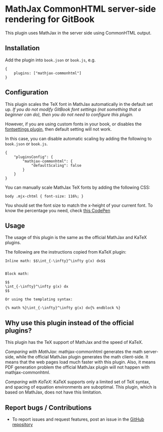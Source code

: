 # MathJax CommonHTML server-side rendering for GitBook
This plugin uses MathJax in the server side using CommonHTML output.


## Installation

Add the plugin into `book.json` or `book.js`, e.g.
```
{
    plugins: ["mathjax-commonhtml"]
}
```


## Configuration

This plugin scales the TeX font in MathJax automatically in the default set up.
*If you do not modify GitBook font settings (not something that a beginner can do), then you do not need to configure this plugin.*

However, if you are using custom fonts in your book, or disables the [fontsettings plugin](https://plugins.gitbook.com/plugin/fontsettings), then default setting will not work.

In this case, you can disable automatic scaling by adding the following to `book.json` or `book.js`.
```
{
    "pluginsConfig": {
        "mathjax-commonhtml": {
            "defaultScaling": false
        }
    }
}
```

You can manually scale MathJax TeX fonts by adding the following CSS:
```
body .mjx-chtml { font-size: 116%; }
```

You should set the font size to match the x-height of your current font.
To know the percentage you need, check [this CodePen](http://codepen.io/lwchkg/pen/mOaNdx)


## Usage

The usage of this plugin is the same as the official MathJax and KaTeX plugins.

The following are the instructions copied from KaTeX plugin:
```
Inline math: $$\int_{-\infty}^\infty g(x) dx$$


Block math:

$$
\int_{-\infty}^\infty g(x) dx
$$

Or using the templating syntax:

{% math %}\int_{-\infty}^\infty g(x) dx{% endblock %}
```

## Why use this plugin instead of the official plugins?

This plugin has the TeX support of MathJax and the speed of KaTeX.

*Comparing with MathJax*: mathjax-commonhtml generates the math server-side, while the official MathJax plugin generates the math client-side.
It means that the web pages load much faster with this plugin.
Also, it means PDF generation problem the official MathJax plugin will not happen with mathjax-commonhtml.

*Comparing with KaTeX*: KaTeX supports only a limited set of TeX syntax, and spacing of equation environments are suboptimal.
This plugin, which is based on MathJax, does not have this limitation.


## Report bugs / Contributions
- To report issues and request features, post an issue in the
  [GitHub repository](https://github.com/lwchkg/gitbook-plugin-mathjax-commonhtml)
